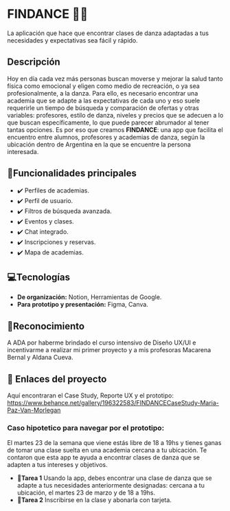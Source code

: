 # **FINDANCE** 💜💛
La aplicación que hace que encontrar clases de danza adaptadas a tus necesidades y expectativas sea fácil y rápido.

## Descripción
Hoy en día cada vez más personas buscan moverse y mejorar la salud tanto física como emocional y eligen como medio de recreación, o ya sea profesionalmente, a la danza. Para ello, es necesario encontrar una academia que se adapte a las expectativas de cada uno y eso suele requerirle un tiempo de búsqueda y comparación de ofertas y otras variables: profesores, estilo de danza, niveles y precios que se adecuen a lo que buscan específicamente, lo que puede parecer abrumador al tener tantas opciones. Es por eso que creamos **FINDANCE**: una app que facilita el encuentro entre alumnos, profesores y academias de danza, según la ubicación dentro de Argentina en la que se encuentre la persona interesada.

## 🔧Funcionalidades principales

- ✔️ Perfiles de academias.
- ✔️ Perfil de usuario.
- ✔️ Filtros de búsqueda avanzada.
- ✔️ Eventos y clases.
- ✔️ Chat integrado.
- ✔️ Inscripciones y reservas.
- ✔️ Mapa de academias.

## 💻Tecnologías

- **De organización:** Notion, Herramientas de Google.
- **Para prototipo y presentación:** Figma, Canva.

## 🙏Reconocimiento

A ADA por haberme brindado el curso intensivo de Diseño UX/UI e incentivarme a realizar mi primer proyecto y a mis profesoras Macarena Bernal y Aldana Cueva.

## 📎 Enlaces del proyecto
Aquí encontraran el Case Study, Reporte UX y el prototipo: https://www.behance.net/gallery/196322583/FINDANCECaseStudy-Maria-Paz-Van-Morlegan
### Caso hipotetico para navegar por el prototipo:
El martes 23 de la semana que viene estás libre de 18 a 19hs y tienes ganas de tomar una clase suelta en una academia cercana a tu ubicación. Te contaron que esta app te ayuda a encontrar clases de danza que se adapten a tus intereses y objetivos.
- 📒**Tarea 1** Usando la app, debes encontrar una clase de danza que se adapte a tus necesidades anteriormente designadas: cercana a tu ubicación, el martes 23 de marzo y de 18 a 19hs.
- 📒**Tarea 2** Inscribirse en la clase y abonarla con tarjeta.

